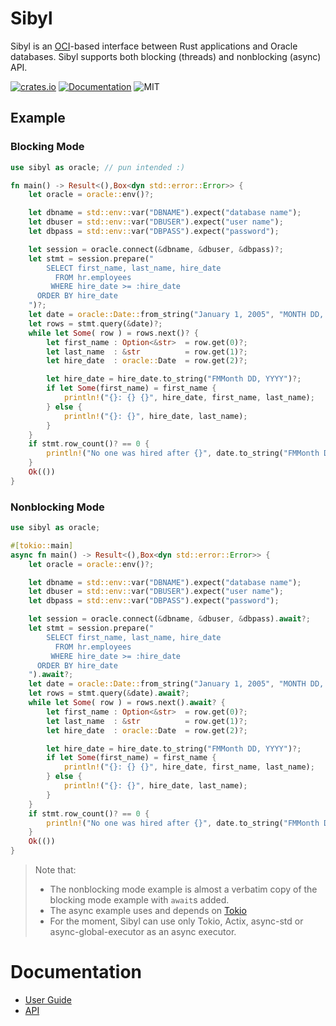 # Sibyl

Sibyl is an [OCI][1]-based interface between Rust applications and Oracle databases. Sibyl supports both blocking (threads) and nonblocking (async) API.

[![crates.io](https://img.shields.io/crates/v/sibyl)](https://crates.io/crates/sibyl)
[![Documentation](https://docs.rs/sibyl/badge.svg)](https://docs.rs/sibyl)
![MIT](https://img.shields.io/crates/l/sibyl.svg)

## Example

### Blocking Mode

```rust
use sibyl as oracle; // pun intended :)

fn main() -> Result<(),Box<dyn std::error::Error>> {
    let oracle = oracle::env()?;

    let dbname = std::env::var("DBNAME").expect("database name");
    let dbuser = std::env::var("DBUSER").expect("user name");
    let dbpass = std::env::var("DBPASS").expect("password");

    let session = oracle.connect(&dbname, &dbuser, &dbpass)?;
    let stmt = session.prepare("
        SELECT first_name, last_name, hire_date
          FROM hr.employees
         WHERE hire_date >= :hire_date
      ORDER BY hire_date
    ")?;
    let date = oracle::Date::from_string("January 1, 2005", "MONTH DD, YYYY", &session)?;
    let rows = stmt.query(&date)?;
    while let Some( row ) = rows.next()? {
        let first_name : Option<&str>  = row.get(0)?;
        let last_name  : &str          = row.get(1)?;
        let hire_date  : oracle::Date  = row.get(2)?;

        let hire_date = hire_date.to_string("FMMonth DD, YYYY")?;
        if let Some(first_name) = first_name {
            println!("{}: {} {}", hire_date, first_name, last_name);
        } else {
            println!("{}: {}", hire_date, last_name);
        }
    }
    if stmt.row_count()? == 0 {
        println!("No one was hired after {}", date.to_string("FMMonth DD, YYYY")?);
    }
    Ok(())
}
```

### Nonblocking Mode

```rust
use sibyl as oracle;

#[tokio::main]
async fn main() -> Result<(),Box<dyn std::error::Error>> {
    let oracle = oracle::env()?;

    let dbname = std::env::var("DBNAME").expect("database name");
    let dbuser = std::env::var("DBUSER").expect("user name");
    let dbpass = std::env::var("DBPASS").expect("password");

    let session = oracle.connect(&dbname, &dbuser, &dbpass).await?;
    let stmt = session.prepare("
        SELECT first_name, last_name, hire_date
          FROM hr.employees
         WHERE hire_date >= :hire_date
      ORDER BY hire_date
    ").await?;
    let date = oracle::Date::from_string("January 1, 2005", "MONTH DD, YYYY", &oracle)?;
    let rows = stmt.query(&date).await?;
    while let Some( row ) = rows.next().await? {
        let first_name : Option<&str>  = row.get(0)?;
        let last_name  : &str          = row.get(1)?;
        let hire_date  : oracle::Date  = row.get(2)?;

        let hire_date = hire_date.to_string("FMMonth DD, YYYY")?;
        if let Some(first_name) = first_name {
            println!("{}: {} {}", hire_date, first_name, last_name);
        } else {
            println!("{}: {}", hire_date, last_name);
        }
    }
    if stmt.row_count()? == 0 {
        println!("No one was hired after {}", date.to_string("FMMonth DD, YYYY")?);
    }
    Ok(())
}
```

> Note that:
> - The nonblocking mode example is almost a verbatim copy of the blocking mode example with `await`s added.
> - The async example uses and depends on [Tokio][2]
> - For the moment, Sibyl can use only Tokio, Actix, async-std or async-global-executor as an async executor.

# Documentation

- [User Guide](https://quietboil.github.io/sibyl)
- [API](https://docs.rs/sibyl)

[1]: https://docs.oracle.com/en/database/oracle/oracle-database/19/lnoci/index.html
[2]: https://crates.io/crates/tokio
